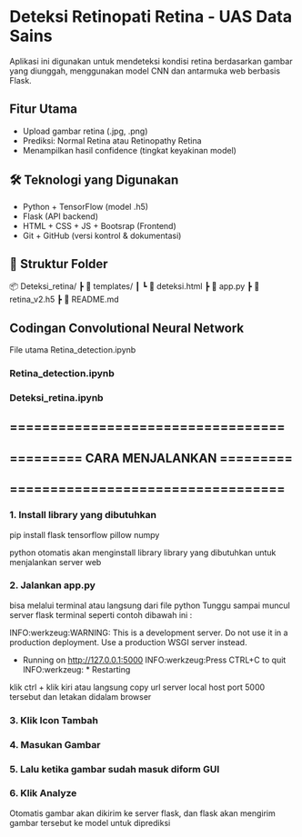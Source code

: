 # Deteksi Retinopati Retina - UAS Data Sains

Aplikasi ini digunakan untuk mendeteksi kondisi retina berdasarkan gambar yang diunggah, menggunakan model CNN dan antarmuka web berbasis Flask.

## Fitur Utama
- Upload gambar retina (.jpg, .png)
- Prediksi: Normal Retina atau Retinopathy Retina
- Menampilkan hasil confidence (tingkat keyakinan model)

## 🛠 Teknologi yang Digunakan
- Python + TensorFlow (model .h5)
- Flask (API backend)
- HTML + CSS + JS + Bootsrap (Frontend)
- Git + GitHub (versi kontrol & dokumentasi)

## 📁 Struktur Folder
📦 Deteksi_retina/
┣ 📂 templates/
┃ ┗ 📄 deteksi.html
┣ 📄 app.py
┣ 📄 retina_v2.h5
┣ 📄 README.md

## Codingan Convolutional Neural Network
File utama Retina_detection.ipynb
### Retina_detection.ipynb
### Deteksi_retina.ipynb

## ==================================
## ========= CARA MENJALANKAN =========
## ==================================

### 1. Install library yang dibutuhkan
pip install flask tensorflow pillow numpy

python otomatis akan menginstall library library yang dibutuhkan untuk menjalankan server web 

### 2. Jalankan app.py
bisa melalui terminal atau langsung dari file python
Tunggu sampai muncul server flask terminal seperti contoh dibawah ini :

INFO:werkzeug:WARNING: This is a development server. Do not use it in a production deployment. Use a production WSGI server instead.
 * Running on http://127.0.0.1:5000
INFO:werkzeug:Press CTRL+C to quit
INFO:werkzeug: * Restarting

klik ctrl + klik kiri atau langsung copy url server local host port 5000 tersebut dan letakan didalam browser

### 3. Klik Icon Tambah
### 4. Masukan Gambar
### 5. Lalu ketika gambar sudah masuk diform GUI
### 6. Klik Analyze 
Otomatis gambar akan dikirim ke server flask, dan flask akan mengirim gambar tersebut ke model untuk diprediksi